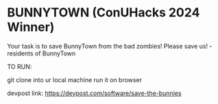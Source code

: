 # BUNNYTOWN (ConUHacks 2024 Winner)
Your task is to save BunnyTown from the bad zombies!
Please save us! - residents of BunnyTown


TO RUN:

git clone into ur local machine
run it on browser

devpost link: https://devpost.com/software/save-the-bunnies
